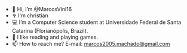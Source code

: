 - 👋 Hi, I’m @MarcosVini16
- ✞ I'm christian
- 💻 I’m a Computer Science student at Universidade Federal de Santa Catarina (Florianópolis, Brazil).
- 📖 I like reading and playing games.
- 📫 How to reach me? E-mail: marcos2005.machado@gmail.com

<!---
MarcosVini16/MarcosVini16 is a ✨ special ✨ repository because its `README.md` (this file) appears on your GitHub profile.
You can click the Preview link to take a look at your changes.
--->
